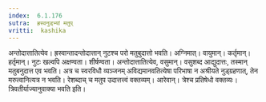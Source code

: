 ```yaml
---
index:  6.1.176
sutra:  ह्रस्वनुड्भ्यां मतुप्
vritti:  kashika 
---
```


अन्तोदात्तातित्येव। ह्रस्वान्तादन्तोदात्तान् नुटश्च परो मतुबुदात्तो भवति। अग्निमात्। वायुमान्। कर्तृमान्। हर्तृमान्। नुटः खल्वपि अक्षण्वता। शीर्षण्वता। अन्तोदात्तातित्येव, वसुमान्। वसुशब्द आद्युदात्तः, तस्मान् मतुबनुदात्त एव भवति। अत्र च स्वरविधौ व्यञ्जनम् अविद्यमानवतित्येषा परिभाषा न अश्रीयते नुड्ग्रहणात्, तेन मरुत्वानित्यत्र न भवति। रेशब्दाच् च मतुप उदात्तत्त्वं वक्तव्यम्। आरेवान्। त्रेश्च प्रतिषेधो वक्तव्यः। त्रिवतीर्याज्यानुवाक्या भवति इति।

